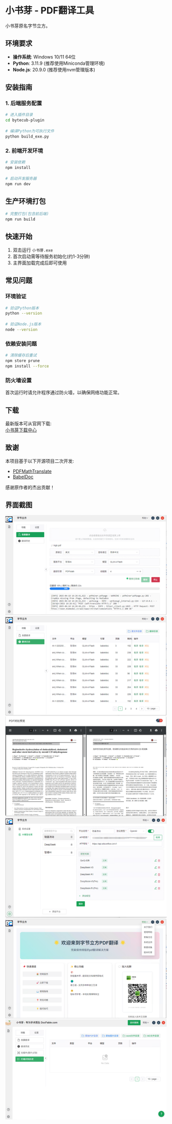 # 小书芽 - PDF翻译工具
小书芽原名字节立方。
## 环境要求
- **操作系统**: Windows 10/11 64位
- **Python**: 3.11.9 (推荐使用Miniconda管理环境)
- **Node.js**: 20.9.0 (推荐使用nvm管理版本)

## 安装指南

### 1. 后端服务配置
```bash
# 进入插件目录
cd bytecub-plugin

# 编译Python为可执行文件
python build_exe.py
```

### 2. 前端开发环境
```bash
# 安装依赖
npm install

# 启动开发服务器
npm run dev
```

## 生产环境打包
```bash
# 完整打包(包含前后端)
npm run build
```

## 快速开始
1. 双击运行 `小书芽.exe`
2. 首次启动需等待服务初始化(约1-3分钟)
3. 主界面加载完成后即可使用

## 常见问题
### 环境验证
```bash
# 验证Python版本
python --version

# 验证Node.js版本 
node --version
```

### 依赖安装问题
```bash
# 清除缓存后重试
npm store prune
npm install --force
```

### 防火墙设置
首次运行时请允许程序通过防火墙，以确保网络功能正常。

## 下载
最新版本可从官网下载:  
[小书芽下载中心](https://www.docfable.com/docs/introduction/download.html)

## 致谢
本项目基于以下开源项目二次开发:
- [PDFMathTranslate](https://github.com/Byaidu/PDFMathTranslate)
- [BabelDoc](https://github.com/funstory-ai/BabelDOC)

感谢原作者的杰出贡献！
## 界面截图
![1.png](images/1.png)
![2.png](images/2.png) 
![3.png](images/3.png)
![4.png](images/4.png)
![5.png](images/5.png)
![6.png](images/6.png)
```
